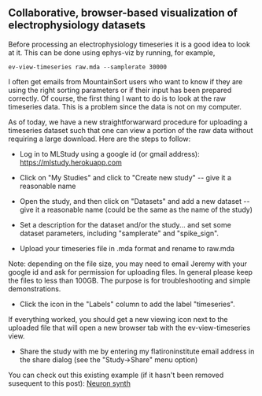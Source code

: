 ## Collaborative, browser-based visualization of electrophysiology datasets

Before processing an electrophysiology timeseries it is a good idea to look at it. This can be done using ephys-viz by running, for example,

```
ev-view-timeseries raw.mda --samplerate 30000
```

I often get emails from MountainSort users who want to know if they are using the right sorting parameters or if their input has been prepared correctly. Of course, the first thing I want to do is to look at the raw timeseries data. This is a problem since the data is not on my computer.

As of today, we have a new straightforwarward procedure for uploading a timeseries dataset such that one can view a portion of the raw data without requiring a large download. Here are the steps to follow:

* Log in to MLStudy using a google id (or gmail address): https://mlstudy.herokuapp.com

* Click on "My Studies" and click to "Create new study" -- give it a reasonable name

* Open the study, and then click on "Datasets" and add a new dataset -- give it a reasonable name (could be the same as the name of the study)

* Set a description for the dataset and/or the study... and set some dataset parameters, including "samplerate" and "spike_sign".

* Upload your timeseries file in .mda format and rename to raw.mda

Note: depending on the file size, you may need to email Jeremy with your google id and ask for permission for uploading files. In general please keep the files to less than 100GB. The purpose is for troubleshooting and simple demonstrations.

* Click the icon in the "Labels" column to add the label "timeseries".

If everything worked, you should get a new viewing icon next to the uploaded file that will open a new browser tab with the ev-view-timeseries view.

* Share the study with me by entering my flatironinstitute email address in the share dialog (see the "Study->Share" menu option)

You can check out this existing example (if it hasn't been removed susequent to this post): [Neuron synth](https://mlstudy.herokuapp.com/?source=docstor&owner=jmagland@flatironinstitute.org&title=neuron_synth.mls)
